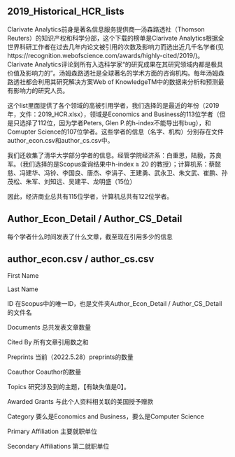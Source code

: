 ## 2019_Historical_HCR_lists

Clarivate Analytics前身是著名信息服务提供商—汤森路透社（Thomson Reuters）的知识产权和科学分部，这个下载的榜单是Clarivate Analytics根据全世界科研工作者在过去几年内论文被引用的次数及影响力而选出近几千名学者(见https://recognition.webofscience.com/awards/highly-cited/2019/)。Clarivate Analytics评论到所有入选科学家“的研究成果在其研究领域内都是极具价值及影响力的”。汤姆森路透社是全球著名的学术方面的咨询机构。每年汤姆森路透社都会利用其研究解决方案Web of KnowledgeTM中的数据来分析和预测最有影响力的研究人员。 

这个list里面提供了各个领域的高被引用学者，我们选择的是最近的年份（2019年，文件：2019_HCR.xlsx），领域是Economics and Business的113位学者（但是只选择了112位，因为学者Peters, Glen P.的h-index不能导出有bug），和Comupter Science的107位学者。这些学者的信息（名字、机构）分别存在文件author_econ.csv和author_cs.csv中。

我们还收集了清华大学部分学者的信息。经管学院经济系：白重恩，陆毅，苏良军。（我们选择的是Scopus查询结果中h-index ≥ 20 的教授）；计算机系：蔡懿慈、冯建华、冯铃、李国良、唐杰、李涓子、王建勇、武永卫、朱文武、崔鹏、孙茂松、朱军、刘知远、吴建平、龙明盛（15位）

因此，经济商业总共有115位学者，计算机总共有122位学者。

## Author_Econ_Detail / Author_CS_Detail
每个学者什么时间发表了什么文章，截至现在引用多少的信息

## author_econ.csv / author_cs.csv

First Name

Last Name

ID              在Scopus中的唯一ID，也是文件夹Author_Econ_Detail / Author_CS_Detail 的文件名

Documents       总共发表文章数量

Cited By        所有文章引用数之和

Preprints       当前（2022.5.28）preprints的数量

Coauthor        Coauthor的数量

Topics          研究涉及到的主题，【有缺失值是0】。

Awarded Grants  与此个人资料相关联的美国授予赠款

Category        要么是Economics and Business，要么是Computer Science

Primary Affiliation 主要就职单位

Secondary Affiliations 第二就职单位




